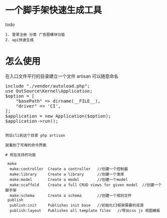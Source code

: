 # 一个脚手架快速生成工具

todo

    1. 登录注册 分类 广告图模块功能
    2. api快速生成

# 怎么使用

在入口文件平行的目录建立一个文件 artisan 可以随意命名

<pre>
include "./vendor/autoload.php";
use OutSource\Kernel\Application;
$option = [
    "basePath" => dirname(__FILE__),
    "driver" => 'CI',
];
$application = new Application($option);
$application->run();
<code>

然后cli到这个目录 php artisan

就看到了可用的命令界面

# 现在支持的功能

 make
  make:controller  Create a controller   //创建一个控制器
  make:library     Create a library      //创建一个类库
  make:model       Create a model        //创建一个model
  make:scaffold    Create a full CRUD views for given model  //创建一个脚手架
  make:schema      Create a schema       //创建一个规则文件
 publish
  publish:init     Publishes init base   //初始化CI框架需要的资源
  publish:layout   Publishes all template files   //导出css js 视图模板 
